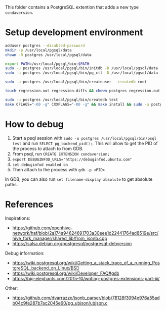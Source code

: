 
This folder contains a PostgreSQL extention that adds a new type `condaversion`.

# Setup development environment
```bash
adduser postgres --disabled-password
mkdir -p /usr/local/pgsql/data
chown -R postgres /usr/local/pgsql/data

export PATH=/usr/local/pgsql/bin:$PATH
sudo -u postgres /usr/local/pgsql/bin/initdb -D /usr/local/pgsql/data
sudo -u postgres /usr/local/pgsql/bin/pg_ctl -D /usr/local/pgsql/data -l /usr/local/pgsql/data/postmaster.log start

sudo -u postgres /usr/local/pgsql/bin/createuser --createdb root

touch regression.out regression.diffs && chown postgres regression.out regression.diffs && chmod 777 regression.out regression.diffs && mkdir -p results && chmod -R 777 results && chown -R postgres results

sudo -u postgres /usr/local/pgsql/bin/createdb test
make CFLAGS="-O0 -g" CXXFLAGS="-O0 -g" && make install && sudo -u postgres make installcheck
```

# How to debug

1. Start a psql session with `sudo -u postgres /usr/local/pgsql/bin/psql test` and run `SELECT pg_backend_pid();`.
   This will allow to get the PID of the process to attach to from GDB.
1. From psql, run `CREATE EXTENSION condaversion;`
1. `export DEBUGINFOD_URLS="https://debuginfod.ubuntu.com"`
1. `set debuginfod enabled on`
1. Then attach to the process with `gdb -p <PID>`

In GDB, you can also run `set filename-display absolute` to get absolute paths.

# References

Inspirations:
* https://github.com/openhive-network/haf/blob/2a174a94624691703a30eee1d22441764ad8519e/src/hive_fork_manager/shared_lib/from_jsonb.cpp
* https://salsa.debian.org/postgresql/postgresql-debversion

Debug information:
* https://wiki.postgresql.org/wiki/Getting_a_stack_trace_of_a_running_PostgreSQL_backend_on_Linux/BSD
* https://wiki.postgresql.org/wiki/Developer_FAQ#gdb
* https://big-elephants.com/2015-10/writing-postgres-extensions-part-iii/

Other:
* https://github.com/dvarrazzo/jsonb_parser/blob/78128f3094e976a55adb04c9fe287b7ac2045e60/pg_ubjson/ubjson.c

